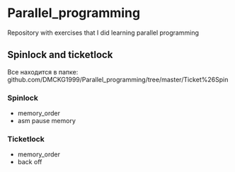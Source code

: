 # Parallel_programming

Repository with exercises that I did learning parallel programming

## Spinlock and ticketlock

Все находится в папке: 
github.com/DMCKG1999/Parallel_programming/tree/master/Ticket%26Spin

### Spinlock
+ memory_order
+ asm pause memory

### Ticketlock
+ memory_order
+ back off
